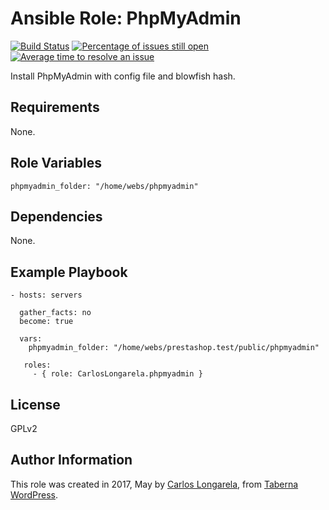 Ansible Role: PhpMyAdmin
=========

[![Build Status](https://travis-ci.org/CarlosLongarela/ansible-role-phpmyadmin.svg?branch=master)](https://travis-ci.org/CarlosLongarela/ansible-role-phpmyadmin)
[![Percentage of issues still open](http://isitmaintained.com/badge/open/CarlosLongarela/ansible-role-phpmyadmin.svg)](http://isitmaintained.com/project/CarlosLongarela/ansible-role-phpmyadmin "Percentage of issues still open")
[![Average time to resolve an issue](http://isitmaintained.com/badge/resolution/CarlosLongarela/ansible-role-phpmyadmin.svg)](http://isitmaintained.com/project/CarlosLongarela/ansible-role-phpmyadmin "Average time to resolve an issue")

Install PhpMyAdmin with config file and blowfish hash.

Requirements
------------

None.

Role Variables
--------------

    phpmyadmin_folder: "/home/webs/phpmyadmin"


Dependencies
------------

None.

Example Playbook
----------------

    - hosts: servers

      gather_facts: no
      become: true

      vars:
        phpmyadmin_folder: "/home/webs/prestashop.test/public/phpmyadmin"

       roles:
         - { role: CarlosLongarela.phpmyadmin }

License
-------

GPLv2

Author Information
------------------

This role was created in 2017, May by [Carlos Longarela](mailto:carlos@longarela.eu), from [Taberna WordPress](https://tabernawp.com/).
